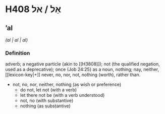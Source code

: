# H408 אַל / אל

## ʼal

_(al | al | al)_

### Definition

adverb; a negative particle (akin to [[H3808]]); not (the qualified negation, used as a deprecative); once (Job 24:25) as a noun, nothing; nay, neither, [[lexicon-key|+]] never, no, nor, not, nothing (worth), rather than.

- not, no, nor, neither, nothing (as wish or preference)
    - do not, let not (with a verb)
    - let there not be (with a verb understood)
    - not, no (with substantive)
    - nothing (as substantive)
